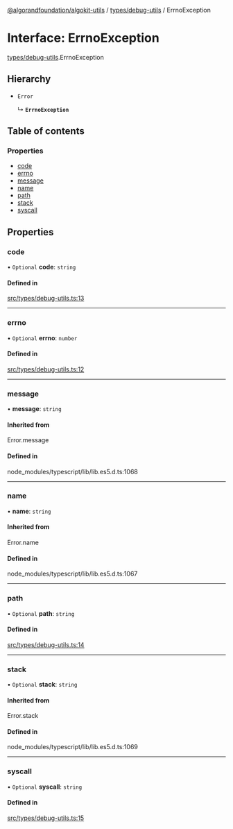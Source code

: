 [@algorandfoundation/algokit-utils](../README.md) / [types/debug-utils](../modules/types_debug_utils.md) / ErrnoException

# Interface: ErrnoException

[types/debug-utils](../modules/types_debug_utils.md).ErrnoException

## Hierarchy

- `Error`

  ↳ **`ErrnoException`**

## Table of contents

### Properties

- [code](types_debug_utils.ErrnoException.md#code)
- [errno](types_debug_utils.ErrnoException.md#errno)
- [message](types_debug_utils.ErrnoException.md#message)
- [name](types_debug_utils.ErrnoException.md#name)
- [path](types_debug_utils.ErrnoException.md#path)
- [stack](types_debug_utils.ErrnoException.md#stack)
- [syscall](types_debug_utils.ErrnoException.md#syscall)

## Properties

### code

• `Optional` **code**: `string`

#### Defined in

[src/types/debug-utils.ts:13](https://github.com/algorandfoundation/algokit-utils-ts/blob/main/src/types/debug-utils.ts#L13)

___

### errno

• `Optional` **errno**: `number`

#### Defined in

[src/types/debug-utils.ts:12](https://github.com/algorandfoundation/algokit-utils-ts/blob/main/src/types/debug-utils.ts#L12)

___

### message

• **message**: `string`

#### Inherited from

Error.message

#### Defined in

node_modules/typescript/lib/lib.es5.d.ts:1068

___

### name

• **name**: `string`

#### Inherited from

Error.name

#### Defined in

node_modules/typescript/lib/lib.es5.d.ts:1067

___

### path

• `Optional` **path**: `string`

#### Defined in

[src/types/debug-utils.ts:14](https://github.com/algorandfoundation/algokit-utils-ts/blob/main/src/types/debug-utils.ts#L14)

___

### stack

• `Optional` **stack**: `string`

#### Inherited from

Error.stack

#### Defined in

node_modules/typescript/lib/lib.es5.d.ts:1069

___

### syscall

• `Optional` **syscall**: `string`

#### Defined in

[src/types/debug-utils.ts:15](https://github.com/algorandfoundation/algokit-utils-ts/blob/main/src/types/debug-utils.ts#L15)
